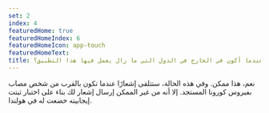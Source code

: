 ```yaml
---
set: 2
index: 4
featuredHome: true
featuredHomeIndex: 6
featuredHomeIcon: app-touch
featuredHomeText: 
title: هل يمكنني تنزيل تطبيق أجنبي يختص بإشعارات فيروس كورونا عندما أكون في الخارج في الدول التي ما زال يعمل فيها هذا التطبيق؟ 
---
```

نعم، هذا ممكن. وفي هذه الحالة، ستتلقى إشعارًا عندما تكون بالقرب من شخص مصاب بفيروس كورونا المستجد. إلا أنه من غير الممكن إرسال إشعار لك بناء على اختبار ثبتت إيجابيته خضعت له في هولندا. 
